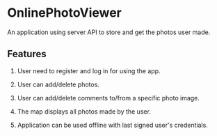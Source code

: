 # OnlinePhotoViewer
An application using server API to store and get the photos user made. 
## Features

1) User need to register and log in for using the app.

2) User can add/delete photos.

3) User can add/delete comments to/from a specific photo image.

4) The map displays all photos made by the user.

5) Application can be used offline with last signed user's credentials.
